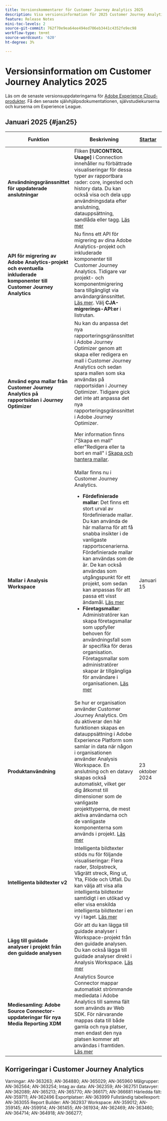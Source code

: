 ```yaml
---
title: Versionskommentarer för Customer Journey Analytics 2025
description: Visa versionsinformation för 2025 Customer Journey Analytics
feature: Release Notes
mini-toc-levels: 2
source-git-commit: 762f70e9ea64ee494ed706eb3441c4352fe9ec98
workflow-type: tm+mt
source-wordcount: '620'
ht-degree: 3%

---
```



# Versionsinformation om Customer Journey Analytics 2025

Läs om de senaste versionsuppdateringarna för [Adobe Experience Cloud-produkter](https://business.adobe.com/products/adobe-experience-cloud-products.html). Få den senaste självhjälpsdokumentationen, självstudiekurserna och kurserna om Experience League.

## Januari 2025 {#jan25}

| Funktion | Beskrivning | [Startar](releases.md) | [Allmän tillgänglighet](releases.md) |
| ----------- | ---------- | ------- | ---- |
| **Användningsgränssnittet för uppdaterade anslutningar** | Fliken **[!UICONTROL Usage]** i Connection innehåller nu förbättrade visualiseringar för dessa typer av rapportbara rader: core, ingested och history data. Du kan också visa och dela upp användningsdata efter anslutning, datauppsättning, sandlåda eller tagg. [Läs mer](https://experienceleague.adobe.com/en/docs/analytics-platform/using/cja-connections/manage-connections#connections-usage) |  | 15 januari 2025 |
| **API för migrering av Adobe Analytics-projekt och eventuella inkluderade komponenter till Customer Journey Analytics** | Nu finns ett API för migrering av dina Adobe Analytics-projekt och inkluderade komponenter till Customer Journey Analytics. Tidigare var projekt- och komponentmigrering bara tillgängligt via användargränssnittet. [Läs mer](https://adobedocs.github.io/analytics-2.0-apis/?urls.primaryName=CJA%20Migration%20APIs). Välj **CJA-migrerings-API:er** i listrutan. |  | 15 januari 2025 |
| **Använd egna mallar från Customer Journey Analytics på rapportsidan i Journey Optimizer** | Nu kan du anpassa det nya rapporteringsgränssnittet i Adobe Journey Optimizer genom att skapa eller redigera en mall i Customer Journey Analytics och sedan spara mallen som ska användas på rapportsidan i Journey Optimizer. Tidigare gick det inte att anpassa det nya rapporteringsgränssnittet i Adobe Journey Optimizer. <p>Mer information finns i&quot;Skapa en mall&quot; eller&quot;Redigera eller ta bort en mall&quot; i [Skapa och hantera mallar](https://experienceleague.adobe.com/en/docs/analytics-platform/using/cja-workspace/templates/create-templates).  |  | 15 januari 2025 |
| **Mallar i Analysis Workspace** | Mallar finns nu i Customer Journey Analytics.<ul><li>**Fördefinierade mallar**: Det finns ett stort urval av fördefinierade mallar. Du kan använda de här mallarna för att få snabba insikter i de vanligaste rapportscenarierna. Fördefinierade mallar kan användas som de är. De kan också användas som utgångspunkt för ett projekt, som sedan kan anpassas för att passa ett visst ändamål. [Läs mer](/help/analysis-workspace/templates/use-templates.md)</li><li>**Företagsmallar**: Administratörer kan skapa företagsmallar som uppfyller behoven för användningsfall som är specifika för deras organisation. Företagsmallar som administratörer skapar är tillgängliga för användare i organisationen. [Läs mer](/help/analysis-workspace/templates/create-templates.md)</li></ul> | Januari 15 | 30 januari 2025 |
| **Produktanvändning** | Se hur er organisation använder Customer Journey Analytics. Om du aktiverar den här funktionen skapas en datauppsättning i Adobe Experience Platform som samlar in data när någon i organisationen använder Analysis Workspace. En anslutning och en datavy skapas också automatiskt, vilket ger dig åtkomst till dimensioner som de vanligaste projekttyperna, de mest aktiva användarna och de vanligaste komponenterna som används i projekt. [Läs mer](/help/tools/product-usage/usage-overview.md) | 23 oktober 2024 | 22 januari 2025 |
| **Intelligenta bildtexter v2** | Intelligenta bildtexter stöds nu för följande visualiseringar: Flera rader, Stolpstreck, Vågrätt streck, Ring ut, Yta, Flöde och Utfall. Du kan välja att visa alla intelligenta bildtexter samtidigt i en utökad vy eller visa enskilda intelligenta bildtexter i en vy i taget. [Läs mer](https://experienceleague.adobe.com/en/docs/analytics-platform/using/cja-workspace/visualizations/intelligent-captions) |  | 22 januari 2025 |
| **Lägg till guidade analyser i projekt från den guidade analysen** | Gör att du kan lägga till guidade analyser i Workspace-projekt från den guidade analysen. Du kan också lägga till guidade analyser direkt i Analysis Workspace. [Läs mer](https://experienceleague.adobe.com/en/docs/analytics-platform/using/guided-analysis/overview) |  | 22 januari 2025 |
| **Mediesamling: Adobe Source Connector-uppdateringar för nya Media Reporting XDM** | Analytics Source Connector mappar automatiskt strömmande mediedata i Adobe Analytics till samma fält som används av Web SDK. För närvarande mappas data till både gamla och nya platser, men endast den nya platsen kommer att användas i framtiden. [Läs mer](https://experienceleague.adobe.com/en/docs/analytics/implementation/aep-edge/xdm-var-mapping) |  | 30 januari 2025 |

## Korrigeringar i Customer Journey Analytics

Varningar: AN-363263; AN-364880; AN-365029; AN-365960
Målgrupper: AN-362564; AN-363254;
Intag av data: AN-362359; AN-362751
Datavyer: AN-362089; AN-365213; AN-365770; AN-366171; AN-366681
Härledda fält: AN-359711; AN-362496
Exportplatser: AN-363999
Fullständig tabellexport: AN-363055
Report Builder: AN-362937
Workspace: AN-359012; AN-359145; AN-359914; AN-361455; AN-361934; AN-362469; AN-363460; AN-364714; AN-364918; AN-366277;


